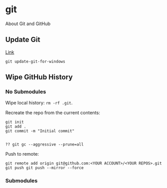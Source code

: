 # git
About Git and GitHub



## Update Git

[Link](https://www.howtogeek.com/759319/how-to-check-and-update-your-git-version/)

`git update-git-for-windows`



## Wipe GitHub History

### No Submodules

Wipe local history: `rm -rf .git`.

Recreate the repo from the current contents:

```
git init
git add .
git commit -m "Initial commit"


?? git gc --aggressive --prune=all
```

Push to remote:

```
git remote add origin git@github.com:<YOUR ACCOUNT>/<YOUR REPOS>.git
git push git push --mirror --force
```


### Submodules




